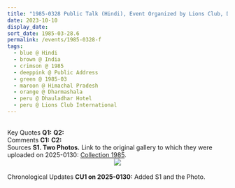 ```yaml
---
title: "1985-0328 Public Talk (Hindi), Event Organized by Lions Club, Dhaulādhār Hotel, Dharmaśhālā, Himachal Pradesh, India"
date: 2023-10-10
display_date: 
sort_date: 1985-03-28.6
permalink: /events/1985-0328-f
tags:
  - blue @ Hindi
  - brown @ India
  - crimson @ 1985
  - deeppink @ Public Address
  - green @ 1985-03
  - maroon @ Himachal Pradesh
  - orange @ Dharmashala
  - peru @ Dhauladhar Hotel
  - peru @ Lions Club International 
---
```


<br>

<wave-list>
  <list-title color="DarkSeaGreen" width="55">Key Quotes</list-title>
  <list-item color="BlanchedAlmond" width="280"><b>Q1:</b> <i></i></list-item>
  <list-item color="Lavender" width="280"><b>Q2:</b> <i></i></list-item>
</wave-list>

<br>

<wave-list>
  <list-title color="DarkSeaGreen" width="55">Comments</list-title>
  <list-item color="BlanchedAlmond" width="280"><b>C1:</b> <i></i></list-item>
  <list-item color="Lavender" width="280"><b>C2:</b> <i></i></list-item>
</wave-list>

<br>

<wave-list>
  <list-title color="DarkSeaGreen" width="40">Sources</list-title>
  <list-item color="BlanchedAlmond"  width="280"><b>S1. Two Photos.</b> Link to the original gallery to which they were uploaded on 2025-0130: <a href="https://eternalmoments.smugmug.com/Collections/Yogi-Mahajan-Collection/1985">Collection 1985</a>.</list-item>
</wave-list>

<div style="text-align: center"><img src="https://pub-bcc3cbe9b1e94ba1ac28915f7a3900fa.r2.dev/1985-0328_Public_Talk_(Hindi)_Event_Organized_by_Lions_Club_Dhauladhar_Hotel_Dharmashala_Himachal_Pradesh_India_02_(Yogi_Mahajan_Collection).jpg" /></div>

<br>

<wave-list>
  <list-title color="DarkSeaGreen" width="110">Chronological Updates</list-title>
  <list-item color="BlanchedAlmond"  width="280"><b>CU1 on 2025-0130:</b> Added S1 and the Photo.</list-item>
</wave-list>